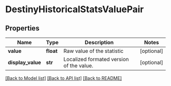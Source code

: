 # DestinyHistoricalStatsValuePair

## Properties
Name | Type | Description | Notes
------------ | ------------- | ------------- | -------------
**value** | **float** | Raw value of the statistic | [optional] 
**display_value** | **str** | Localized formated version of the value. | [optional] 

[[Back to Model list]](../README.md#documentation-for-models) [[Back to API list]](../README.md#documentation-for-api-endpoints) [[Back to README]](../README.md)


